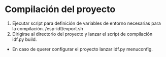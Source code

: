 # Compilación del proyecto 
1. Ejecutar script para definición de variables de entorno necesarias para la compilación. /esp-idf/export.sh
2. Dirigirse al directorio del proyecto y lanzar el script de compilación idf.py build.
* En caso de querer configurar el proyecto lanzar idf.py menuconfig.
